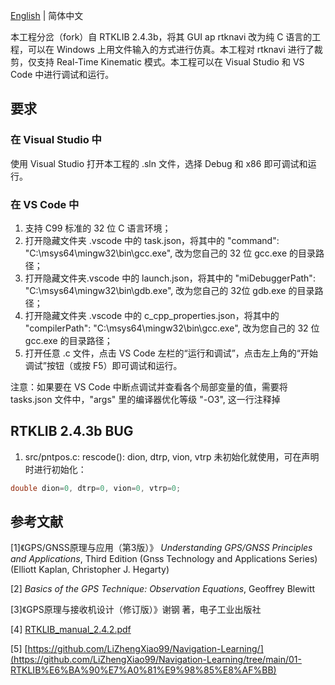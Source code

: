[English](https://github.com/Kevin-QAQ/RTKLIB-trimmed/blob/rtklib_2.4.3/README.md) | 简体中文

本工程分岔（fork）自 RTKLIB 2.4.3b，将其 GUI ap rtknavi 改为纯 C 语言的工程，可以在 Windows 上用文件输入的方式进行仿真。本工程对 rtknavi 进行了裁剪，仅支持 Real-Time Kinematic 模式。本工程可以在 Visual Studio 和 VS Code 中进行调试和运行。

## 要求

### 在 Visual Studio 中

使用 Visual Studio 打开本工程的 .sln 文件，选择 Debug 和 x86 即可调试和运行。

### 在 VS Code 中

1. 支持 C99 标准的 32 位 C 语言环境；
2. 打开隐藏文件夹 .vscode 中的 task.json，将其中的 "command": "C:\\msys64\\mingw32\\bin\\gcc.exe", 改为您自己的 32 位 gcc.exe 的目录路径；
3. 打开隐藏文件夹.vscode 中的 launch.json，将其中的 "miDebuggerPath": "C:\\msys64\\mingw32\\bin\\gdb.exe", 改为您自己的 32位 gdb.exe 的目录路径；
4. 打开隐藏文件夹 .vscode 中的 c_cpp_properties.json，将其中的 "compilerPath": "C:\\msys64\\mingw32\\bin\\gcc.exe", 改为您自己的 32 位 gcc.exe 的目录路径；
5. 打开任意 .c 文件，点击 VS Code 左栏的“运行和调试”，点击左上角的“开始调试”按钮（或按 F5）即可调试和运行。

注意：如果要在 VS Code 中断点调试并查看各个局部变量的值，需要将 tasks.json 文件中，"args" 里的编译器优化等级 "-O3", 这一行注释掉

## RTKLIB 2.4.3b BUG

1. src/pntpos.c: rescode(): dion, dtrp, vion, vtrp 未初始化就使用，可在声明时进行初始化：

```c
double dion=0, dtrp=0, vion=0, vtrp=0;
```

## 参考文献

[1]《GPS/GNSS原理与应用（第3版）》 _Understanding GPS/GNSS Principles and Applications_, Third Edition (Gnss Technology and Applications Series) (Elliott Kaplan, Christopher J. Hegarty) 

[2] _Basics of the GPS Technique: Observation Equations_, Geoffrey Blewitt

[3]《GPS原理与接收机设计（修订版）》谢钢 著，电子工业出版社

[4] [RTKLIB_manual_2.4.2.pdf](https://github.com/Kevin-QAQ/RTKLIB-trimmed/blob/rtklib_2.4.3/doc/manual_2.4.2.pdf)

[5] [https://github.com/LiZhengXiao99/Navigation-Learning/](https://github.com/LiZhengXiao99/Navigation-Learning/tree/main/01-RTKLIB%E6%BA%90%E7%A0%81%E9%98%85%E8%AF%BB)
